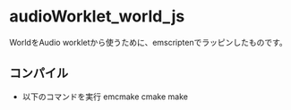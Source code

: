 # audioWorklet_world_js
WorldをAudio workletから使うために、emscriptenでラッピンしたものです。

## コンパイル 
 - 以下のコマンドを実行
    emcmake cmake
    make
